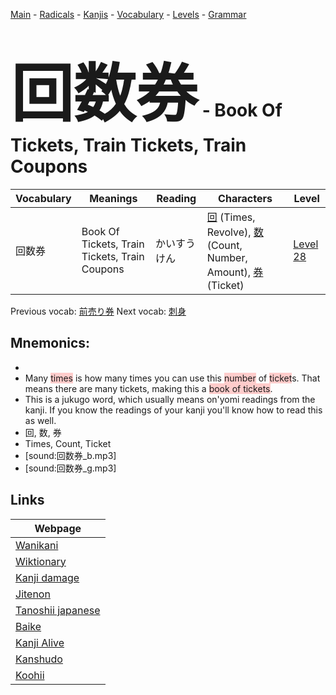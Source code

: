 <style> bigfont {font-size: 100px}</style>
[Main](../README.md) -
[Radicals](../radicals.md) -
[Kanjis](../kanjis.md) -
[Vocabulary](../vocabulary.md) -
[Levels](../levels.md) -
[Grammar](../grammar.md)
# <bigfont> 回数券</bigfont> - Book Of Tickets, Train Tickets, Train Coupons 

| Vocabulary | Meanings | Reading | Characters | Level |
| --- | --- | --- | --- | --- |
| 回数券 | Book Of Tickets, Train Tickets, Train Coupons | かいすうけん |  [回](../kanjis/回.md) (Times, Revolve), [数](../kanjis/数.md) (Count, Number, Amount), [券](../kanjis/券.md) (Ticket) | [Level 28](../levels/wk_level28.md) |

Previous vocab: [前売り券](前売り券.md) Next vocab: [刺身](刺身.md) 

## Mnemonics:

* 
* Many <span style="background-color:#ffcccb"> times</span> is how many times you can use this <span style="background-color:#ffcccb"> number</span> of <span style="background-color:#ffcccb"> ticket</span>s. That means there are many tickets, making this a <span style="background-color:#ffcccb"> book of tickets</span>.
* This is a jukugo word, which usually means on'yomi readings from the kanji. If you know the readings of your kanji you'll know how to read this as well.
* 回, 数, 券
* Times, Count, Ticket
* [sound:回数券_b.mp3]
* [sound:回数券_g.mp3]


## Links 

| Webpage |
| --- |
| [Wanikani          ](https://www.wanikani.com/kanji/回数券) |
| [Wiktionary        ](https://en.wiktionary.org/wiki/回数券) |
| [Kanji damage      ](http://www.kanjidamage.com/kanji/search?utf8=✓&q=回数券) |
| [Jitenon           ](https://jitenon.com/kanji/回数券) |
| [Tanoshii japanese ](https://www.tanoshiijapanese.com/dictionary/kanji.cfm?k=回数券) |
| [Baike             ](https://baike.baidu.com/item/回数券) |
| [Kanji Alive       ](https://app.kanjialive.com/回数券) |
| [Kanshudo          ](https://www.kanshudo.com/searchmn?q=回数券) |
| [Koohii            ](https://kanji.koohii.com/study/kanji/回数券) |
